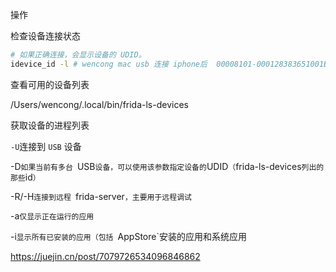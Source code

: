操作

检查设备连接状态

```bash
# 如果正确连接，会显示设备的 UDID。
idevice_id -l # wencong mac usb 连接 iphone后  00008101-000128383651001E
```

查看可用的设备列表

/Users/wencong/.local/bin/frida-ls-devices

获取设备的进程列表

`-U`连接到 `USB` 设备

-D`如果当前有多台 `USB` 设备，可以使用该参数指定设备的 `UDID`（`frida-ls-devices` 列出的那些 `id`）`

-R/-H`连接到远程 `frida-server`，主要用于远程调试`

-a`仅显示正在运行的应用`

-i`显示所有已安装的应用（包括 `AppStore`安装的应用和系统应用





https://juejin.cn/post/7079726534096846862
